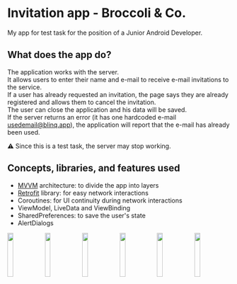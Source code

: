 # Invitation app - Broccoli & Co.
My app for test task for the position of a Junior Android Developer.


## What does the app do?
The application works with the server.
<br>
It allows users to enter their name and e-mail to receive e-mail invitations to the service.
<br>
If a user has already requested an invitation, the page says they are already registered and allows them to cancel the invitation.
<br>
The user can close the application and his data will be saved.
<br>
If the server returns an error (it has one hardcoded e-mail usedemail@blinq.app), the application will report that the e-mail has already been used.

⚠ Since this is a test task, the server may stop working.


## Concepts, libraries, and features used
- [MVVM](https://en.wikipedia.org/wiki/Model%E2%80%93view%E2%80%93viewmodel) architecture: to divide the app into layers
- [Retrofit](https://square.github.io/retrofit/) library: for easy network interactions
- Coroutines: for UI continuity during network interactions
- ViewModel, LiveData and ViewBinding
- SharedPreferences: to save the user's state
- AlertDialogs


<p>
  <img src="https://user-images.githubusercontent.com/81878781/214561406-cbb3ae04-4f15-456f-99fa-4a6e25a157da.png" width="16%">
  <img src="https://user-images.githubusercontent.com/81878781/214881329-8f46e164-0658-4b71-abd5-ba89d94984ed.png" width="16%">
  <img src="https://user-images.githubusercontent.com/81878781/214561857-1472898d-7dc7-41c9-8c87-fcde8bb21169.png" width="16%">
  <img src="https://user-images.githubusercontent.com/81878781/214561879-64bdcf01-b248-49f3-a717-c1a9529f9c7a.png" width="16%">
  <img src="https://user-images.githubusercontent.com/81878781/214561905-56c03689-f443-4a7b-b650-687ddf45f077.png" width="16%">
  <img src="https://user-images.githubusercontent.com/81878781/214561920-10d1a9b4-377c-48e8-9f0f-2cb0fad43b62.png" width="16%">
</p>
